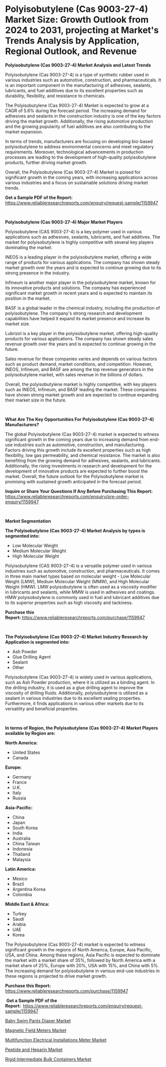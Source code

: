<p><h1>Polyisobutylene (Cas 9003-27-4) Market Size: Growth Outlook from 2024 to 2031, projecting at Market's Trends Analysis by Application, Regional Outlook, and Revenue</h1></p><p><strong>Polyisobutylene (Cas 9003-27-4) Market Analysis and Latest Trends</strong></p>
<p><p>Polyisobutylene (Cas 9003-27-4) is a type of synthetic rubber used in various industries such as automotive, construction, and pharmaceuticals. It is an important component in the manufacturing of adhesives, sealants, lubricants, and fuel additives due to its excellent properties such as durability, flexibility, and resistance to chemicals.</p><p>The Polyisobutylene (Cas 9003-27-4) Market is expected to grow at a CAGR of 5.6% during the forecast period. The increasing demand for adhesives and sealants in the construction industry is one of the key factors driving the market growth. Additionally, the rising automotive production and the growing popularity of fuel additives are also contributing to the market expansion.</p><p>In terms of trends, manufacturers are focusing on developing bio-based polyisobutylene to address environmental concerns and meet regulatory requirements. Moreover, technological advancements in production processes are leading to the development of high-quality polyisobutylene products, further driving market growth.</p><p>Overall, the Polyisobutylene (Cas 9003-27-4) Market is poised for significant growth in the coming years, with increasing applications across various industries and a focus on sustainable solutions driving market trends.</p></p>
<p><strong>Get a Sample PDF of the Report:&nbsp;</strong> <a href="https://www.reliableresearchreports.com/enquiry/request-sample/1159947">https://www.reliableresearchreports.com/enquiry/request-sample/1159947</a></p>
<p>&nbsp;</p>
<p><strong>Polyisobutylene (Cas 9003-27-4) Major Market Players</strong></p>
<p><p>Polyisobutylene (CAS 9003-27-4) is a key polymer used in various applications such as adhesives, sealants, lubricants, and fuel additives. The market for polyisobutylene is highly competitive with several key players dominating the market. </p><p>INEOS is a leading player in the polyisobutylene market, offering a wide range of products for various applications. The company has shown steady market growth over the years and is expected to continue growing due to its strong presence in the industry.</p><p>Infineum is another major player in the polyisobutylene market, known for its innovative products and solutions. The company has experienced significant market growth in recent years and is expected to maintain its position in the market.</p><p>BASF is a global leader in the chemical industry, including the production of polyisobutylene. The company's strong research and development capabilities have helped it expand its market presence and increase its market size.</p><p>Lubrizol is a key player in the polyisobutylene market, offering high-quality products for various applications. The company has shown steady sales revenue growth over the years and is expected to continue growing in the future.</p><p>Sales revenue for these companies varies and depends on various factors such as product demand, market conditions, and competition. However, INEOS, Infineum, and BASF are among the top revenue generators in the polyisobutylene market, with sales revenue in the billions of dollars.</p><p>Overall, the polyisobutylene market is highly competitive, with key players such as INEOS, Infineum, and BASF leading the market. These companies have shown strong market growth and are expected to continue expanding their market size in the future.</p></p>
<p>&nbsp;</p>
<p><strong>What Are The Key Opportunities For Polyisobutylene (Cas 9003-27-4) Manufacturers?</strong></p>
<p><p>The global Polyisobutylene (Cas 9003-27-4) market is expected to witness significant growth in the coming years due to increasing demand from end-use industries such as automotive, construction, and manufacturing. Factors driving this growth include its excellent properties such as high flexibility, low gas permeability, and chemical resistance. The market is also benefiting from the growing demand for adhesives, sealants, and lubricants. Additionally, the rising investments in research and development for the development of innovative products are expected to further boost the market. Overall, the future outlook for the Polyisobutylene market is promising with sustained growth anticipated in the forecast period.</p></p>
<p><strong>Inquire or Share Your Questions If Any Before Purchasing This Report:</strong> <a href="https://www.reliableresearchreports.com/enquiry/pre-order-enquiry/1159947">https://www.reliableresearchreports.com/enquiry/pre-order-enquiry/1159947</a></p>
<p>&nbsp;</p>
<p><strong>Market Segmentation</strong></p>
<p><strong>The Polyisobutylene (Cas 9003-27-4) Market Analysis by types is segmented into:</strong></p>
<p><ul><li>Low Molecular Weight</li><li>Medium Molecular Weight</li><li>High Molecular Weight</li></ul></p>
<p><p>Polyisobutylene (CAS 9003-27-4) is a versatile polymer used in various industries such as automotive, construction, and pharmaceuticals. It comes in three main market types based on molecular weight - Low Molecular Weight (LMW), Medium Molecular Weight (MMW), and High Molecular Weight (HMW). LMW polyisobutylene is often used as a viscosity modifier in lubricants and sealants, while MMW is used in adhesives and coatings. HMW polyisobutylene is commonly used in fuel and lubricant additives due to its superior properties such as high viscosity and tackiness.</p></p>
<p><strong>Purchase this Report:&nbsp;</strong><a href="https://www.reliableresearchreports.com/purchase/1159947">https://www.reliableresearchreports.com/purchase/1159947</a></p>
<p>&nbsp;</p>
<p><strong>The Polyisobutylene (Cas 9003-27-4) Market Industry Research by Application is segmented into:</strong></p>
<p><ul><li>Ash Powder</li><li>Glue Drilling Agent</li><li>Sealant</li><li>Other</li></ul></p>
<p><p>Polyisobutylene (Cas 9003-27-4) is widely used in various applications, such as Ash Powder production, where it is utilized as a binding agent. In the drilling industry, it is used as a glue drilling agent to improve the viscosity of drilling fluids. Additionally, polyisobutylene is utilized as a sealant in various industries due to its excellent sealing properties. Furthermore, it finds applications in various other markets due to its versatility and beneficial properties.</p></p>
<p>&nbsp;</p>
<p><strong>In terms of Region, the Polyisobutylene (Cas 9003-27-4) Market Players available by Region are:</strong></p>
<p>
    <p> <strong> North America: </strong>
        <ul>
            <li>United States</li>
            <li>Canada</li>
        </ul>
        </p> 
    <p> <strong> Europe: </strong>
        <ul>
            <li>Germany</li>
            <li>France</li>
            <li>U.K.</li>
            <li>Italy</li>
            <li>Russia</li>
        </ul>
        </p> 
    <p> <strong> Asia-Pacific: </strong>
        <ul>
            <li>China</li>
            <li>Japan</li>
            <li>South Korea</li>
            <li>India</li>
            <li>Australia</li>
            <li>China Taiwan</li>
            <li>Indonesia</li>
            <li>Thailand</li>
            <li>Malaysia</li>
        </ul>
        </p> 
    <p> <strong> Latin America: </strong>
        <ul>
            <li>Mexico</li>
            <li>Brazil</li>
            <li>Argentina Korea</li>
            <li>Colombia</li>
        </ul>
        </p> 
    <p> <strong> Middle East & Africa: </strong>
        <ul>
            <li>Turkey</li>
            <li>Saudi</li>
            <li>Arabia</li>
            <li>UAE</li>
            <li>Korea</li>
        </ul>
    </p>
    </p>
<p><p>The Polyisobutylene (Cas 9003-27-4) market is expected to witness significant growth in the regions of North America, Europe, Asia Pacific, USA, and China. Among these regions, Asia Pacific is expected to dominate the market with a market share of 35%, followed by North America with a market share of 25%, Europe with 20%, USA with 15%, and China with 5%. The increasing demand for polyisobutylene in various end-use industries in these regions is projected to drive market growth.</p></p>
<p><strong>Purchase this Report: </strong><a href="https://www.reliableresearchreports.com/purchase/1159947">https://www.reliableresearchreports.com/purchase/1159947</a></p>
<p>&nbsp;<strong>Get a Sample PDF of the Report:&nbsp;&nbsp;</strong><a href="https://www.reliableresearchreports.com/enquiry/request-sample/1159947">https://www.reliableresearchreports.com/enquiry/request-sample/1159947</a></p>
<p><strong></strong></p>
<p><p><a href="https://github.com/Chiragrp22/Market-Research-Report-List-3/blob/main/baby-swim-pants-diaper-market.md">Baby Swim Pants Diaper Market</a></p><p><a href="https://medium.com/@chiragreportprime4/magnetic-field-meters-market-size-market-outlook-and-market-forecast-2024-to-2031-dde98f0557a8">Magnetic Field Meters Market</a></p><p><a href="https://medium.com/@chiragreportprime4/multifunction-electrical-installations-meter-market-outlook-industry-overview-and-forecast-2024-11015320a50e">Multifunction Electrical Installations Meter Market</a></p><p><a href="https://github.com/rahu1503/Market-Research-Report-List-2/blob/main/peptide-and-heparin-market.md">Peptide and Heparin Market</a></p><p><a href="https://medium.com/@chiragreportprime4/rigid-intermediate-bulk-containers-market-furnishes-information-on-market-share-market-trends-and-68fc4f12eff5">Rigid Intermediate Bulk Containers Market</a></p></p>